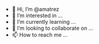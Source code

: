 - 👋 Hi, I’m @amatrez
- 👀 I’m interested in ...
- 🌱 I’m currently learning ...
- 💞️ I’m looking to collaborate on ...
- 📫 How to reach me ...

<!---
amatrez/amatrez is a ✨ special ✨ repository because its `README.md` (this file) appears on your GitHub profile.
You can click the Preview link to take a look at your changes.
--->
